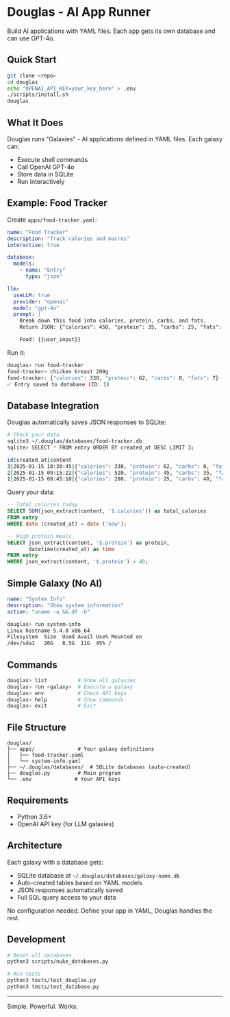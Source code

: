 # Douglas - AI App Runner

Build AI applications with YAML files. Each app gets its own database and can use GPT-4o.

## Quick Start

```bash
git clone <repo>
cd douglas
echo "OPENAI_API_KEY=your_key_here" > .env
./scripts/install.sh
douglas
```

## What It Does

Douglas runs "Galaxies" - AI applications defined in YAML files. Each galaxy can:

- Execute shell commands
- Call OpenAI GPT-4o
- Store data in SQLite
- Run interactively

## Example: Food Tracker

Create `apps/food-tracker.yaml`:

```yaml
name: "Food Tracker"
description: "Track calories and macros"
interactive: true

database:
  models:
    - name: "Entry"
      type: "json"

llm:
  useLLM: true
  provider: "openai"
  model: "gpt-4o"
  prompt: |
    Break down this food into calories, protein, carbs, and fats.
    Return JSON: {"calories": 450, "protein": 35, "carbs": 25, "fats": 18}

    Food: {{user_input}}
```

Run it:

```bash
douglas> run food-tracker
food-tracker> chicken breast 200g
food-tracker: {"calories": 330, "protein": 62, "carbs": 0, "fats": 7}
✅ Entry saved to database (ID: 1)
```

## Database Integration

Douglas automatically saves JSON responses to SQLite:

```bash
# Check your data
sqlite3 ~/.douglas/databases/food-tracker.db
sqlite> SELECT * FROM entry ORDER BY created_at DESC LIMIT 3;

id|created_at|content
3|2025-01-15 10:30:45|{"calories": 330, "protein": 62, "carbs": 0, "fats": 7}
2|2025-01-15 09:15:22|{"calories": 520, "protein": 45, "carbs": 35, "fats": 18}
1|2025-01-15 08:45:10|{"calories": 280, "protein": 25, "carbs": 40, "fats": 8}
```

Query your data:

```sql
-- Total calories today
SELECT SUM(json_extract(content, '$.calories')) as total_calories
FROM entry
WHERE date (created_at) = date ('now');

-- High protein meals
SELECT json_extract(content, '$.protein') as protein,
       datetime(created_at) as time
FROM entry
WHERE json_extract(content, '$.protein') > 40;
```

## Simple Galaxy (No AI)

```yaml
name: "System Info"
description: "Show system information"
action: "uname -a && df -h"
```

```bash
douglas> run system-info
Linux hostname 5.4.0 x86_64
Filesystem  Size  Used Avail Use% Mounted on
/dev/sda1   20G   8.5G  11G  45% /
```

## Commands

```bash
douglas> list          # Show all galaxies
douglas> run <galaxy>  # Execute a galaxy
douglas> env           # Check API keys
douglas> help          # Show commands
douglas> exit          # Exit
```

## File Structure

```
douglas/
├── apps/              # Your galaxy definitions
│   ├── food-tracker.yaml
│   └── system-info.yaml
├── ~/.douglas/databases/  # SQLite databases (auto-created)
├── douglas.py         # Main program
└── .env              # Your API keys
```

## Requirements

- Python 3.6+
- OpenAI API key (for LLM galaxies)

## Architecture

Each galaxy with a database gets:

- SQLite database at `~/.douglas/databases/galaxy-name.db`
- Auto-created tables based on YAML models
- JSON responses automatically saved
- Full SQL query access to your data

No configuration needed. Define your app in YAML, Douglas handles the rest.

## Development

```bash
# Reset all databases
python3 scripts/nuke_databases.py

# Run tests
python3 tests/test_douglas.py
python3 tests/test_database.py
```

---

Simple. Powerful. Works.